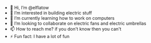 - 👋 Hi, I’m @elflatow
- 👀 I’m interested in building electric stuff
- 🌱 I’m currently learning how to work on computers
- 💞️ I’m looking to collaborate on electric fans and electric umbrellas
- 📫 How to reach me? if you don't know then you can't
- ⚡ Fun fact: I have a lot of fun

<!---
elflatow/elflatow is a ✨ special ✨ repository because its `README.md` (this file) appears on your GitHub profile.
You can click the Preview link to take a look at your changes.
--->
